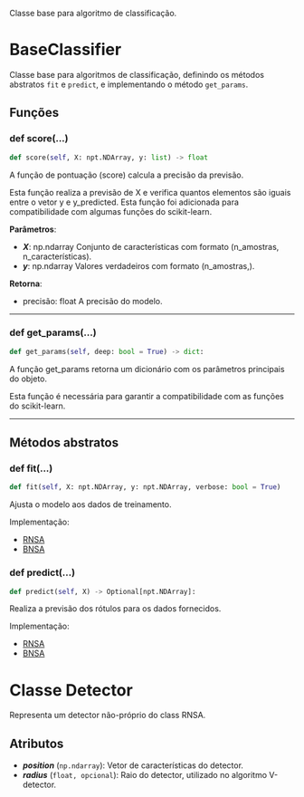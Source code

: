 Classe base para algoritmo de classificação.

# BaseClassifier

Classe base para algoritmos de classificação, definindo os métodos abstratos ``fit`` e ``predict``, e implementando o método ``get_params``.

## Funções

### def score(...)

```python
def score(self, X: npt.NDArray, y: list) -> float
```

A função de pontuação (score) calcula a precisão da previsão.

Esta função realiza a previsão de X e verifica quantos elementos são iguais entre o vetor y e y_predicted. 
Esta função foi adicionada para compatibilidade com algumas funções do scikit-learn.

**Parâmetros**:
+ ***X***: np.ndarray
    Conjunto de características com formato (n_amostras, n_características).
+ ***y***: np.ndarray
    Valores verdadeiros com formato (n_amostras,).

**Retorna**:

+ precisão: float
    A precisão do modelo.

---

### def get_params(...)

```python
def get_params(self, deep: bool = True) -> dict:
```
A função get_params retorna um dicionário com os parâmetros principais do objeto.

Esta função é necessária para garantir a compatibilidade com as funções do scikit-learn.

---

## Métodos abstratos

### def fit(...)

```python
def fit(self, X: npt.NDArray, y: npt.NDArray, verbose: bool = True)
```

Ajusta o modelo aos dados de treinamento.

Implementação:

- [RNSA](../../../classes/Negative%20Selection/RNSA.md#Método-fit)
- [BNSA](../../../classes/Negative%20Selection/BNSA.md#Método-fit)

### def predict(...)

```python
def predict(self, X) -> Optional[npt.NDArray]:
```

Realiza a previsão dos rótulos para os dados fornecidos.

Implementação:

- [RNSA](../../../classes/Negative%20Selection/RNSA.md#Método-predict)
- [BNSA](../../../classes/Negative%20Selection/BNSA.md#Método-predict)

# Classe Detector

Representa um detector não-próprio do class RNSA.

Atributos
----------
* ***position*** (``np.ndarray``): Vetor de características do detector.
* ***radius*** (``float, opcional``): Raio do detector, utilizado no algoritmo V-detector.